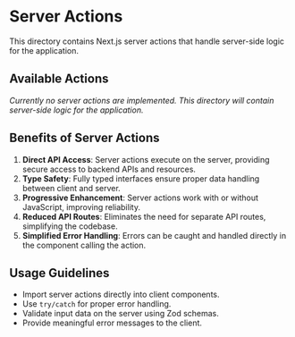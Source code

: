 # Server Actions

This directory contains Next.js server actions that handle server-side logic for the application.

## Available Actions

_Currently no server actions are implemented. This directory will contain server-side logic for the application._

## Benefits of Server Actions

1. **Direct API Access**: Server actions execute on the server, providing secure access to backend APIs and resources.
2. **Type Safety**: Fully typed interfaces ensure proper data handling between client and server.
3. **Progressive Enhancement**: Server actions work with or without JavaScript, improving reliability.
4. **Reduced API Routes**: Eliminates the need for separate API routes, simplifying the codebase.
5. **Simplified Error Handling**: Errors can be caught and handled directly in the component calling the action.

## Usage Guidelines

- Import server actions directly into client components.
- Use `try/catch` for proper error handling.
- Validate input data on the server using Zod schemas.
- Provide meaningful error messages to the client.

